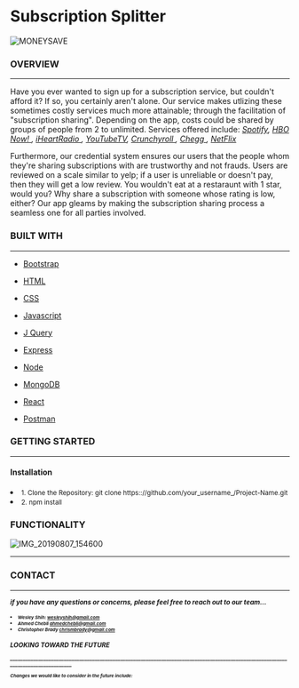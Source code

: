 # Subscription Splitter 


![MONEYSAVE](https://user-images.githubusercontent.com/50473646/62661979-68863600-b927-11e9-83bd-e71ddfeb376b.png)


<strong> <h3> OVERVIEW </h3> </strong>

_________________________________________________________________________________________________________________________________


<p>Have you ever wanted to sign up for a subscription service, but couldn't afford it?
If so, you certainly aren't alone. Our service makes utlizing these sometimes costly services
much more attainable; through the facilitation of "subscription sharing". Depending on the 
app, costs could be shared by groups of people from 2 to unlimited. Services offered include: <i><a href=https://www.spotify.com" rel="nofollow"> Spotify</a>, <a href=https://play.hbonow.com/" rel="nofollow"> HBO Now! </a>, <a href=https://www.iheart.com/" rel="nofollow"> iHeartRadio </a>, <a href="tv.youtube.com/" rel="nofollow"> YouTubeTV</a>, <a href=https://www.crunchyroll.com/" rel="nofollow"> Crunchyroll </a>,  <a href="www.chegg.com/" rel="nofollow"> Chegg </a>, <a href="www.netflix.com/" rel="nofollow"> NetFlix</a> </i></p>

  <p>  Furthermore, our credential system ensures our users that the people whom they're sharing 
subscriptions with are trustworthy and not frauds. Users are reviewed on a scale similar to yelp;
if a user is unreliable or doesn't pay, then they will get a low review. You wouldn't eat at a 
restaraunt with 1 star, would you? Why share a subscription with someone whose rating is low, either?
Our app gleams by making the subscription sharing process a seamless one for all parties involved. </p>

<strong> <h3> BUILT WITH </h3> </strong>
_________________________________________________________________________________________________________________________________




  <ul>
      <li><a href="https://getbootstrap.com" rel-"nofollow">
        Bootstrap </a> </ul> </li>
        <ul> 
    <li><a href="https://https://html.com/" rel-"nofollow">
        HTML </a> </ul> </li>
        <ul> <li>
    <a href="https://css-tricks.com/" rel-"nofollow">
        CSS </a> </ul> </li>
        <ul><li>
    <a href="https://www.javascript.com/" rel-"nofollow">
        Javascript </a>
  </ul> </li>
  <ul> <li>
    <a href="https://jquery.com/" rel-"nofollow">
        J Query </a> </ul> </li>
        <ul> <li>
    <a href="https://expressjs.com/" rel-"nofollow">
   Express </a>
  </ul> </li>
   <ul> <li>
    <a href="https://nodejs.org/en/" rel-"nofollow">
   Node </a>
  </ul> </li> <ul> <li>
    <a href="https://www.mongodb.com/" rel-"nofollow">
   MongoDB </a>
  </ul> </li> <ul> <li>
    <a href="https://reactjs.org/" rel-"nofollow">
   React </a>
  </ul> </li> <ul> <li>
    <a href="https://www.getpostman.com/" rel-"nofollow">
   Postman </a>
  </ul> </li>
  
  <strong> <h3> GETTING STARTED </strong> </h3>
  ________________________________________________________________________________________________________________________________
  
  <strong> <h4> Installation </h4> </strong>
  
  <li> <small> 1. Clone the Repository: git clone https:://github.com/your_username_/Project-Name.git </small></li>
  <li> <small> 2. npm install </small> </li>
  
  <strong> <h3> FUNCTIONALITY </h3> </strong>
  
  ![IMG_20190807_154600](https://user-images.githubusercontent.com/50473646/62662986-ba7c8b00-b92a-11e9-96a7-f5f65a1fcbc9.jpg)
  __________________________________________________________________________________________________________________________________
  
  
  <strong> <h3> CONTACT <strong></h3>
  ___________________________________________________________________________________________________________________________________
  
  <p><small><i>if you have any questions or concerns, please feel free to reach out to our team...<small><i></p>
  
  <li><small> Wesley Shih: <ins> wesleyshih@gmail.com </ins></small></li>
  <li><small> Ahmed Chebli <ins> ahmedchebli@gmail.com </ins></small></li>
  <li><small> Christopher Brady <ins> chrismbrady@gmail.com </ins></small></li>
  
  <h3> <strong> LOOKING TOWARD THE FUTURE <strong></h3>
  ____________________________________________________________________________________________________________________________________
  
  <p><small> Changes we would like to consider in the future include:</small> </p>
  
    





